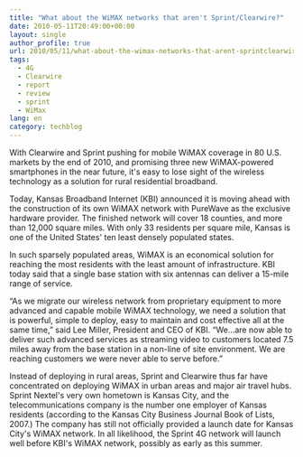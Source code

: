 ```yaml
---
title: "What about the WiMAX networks that aren't Sprint/Clearwire?"
date: 2010-05-11T20:49:00+00:00
layout: single
author_profile: true
url: 2010/05/11/what-about-the-wimax-networks-that-arent-sprintclearwire/
tags:
  - 4G
  - Clearwire
  - report
  - review
  - sprint
  - WiMax
lang: en
category: techblog
---
```

With Clearwire and Sprint pushing for mobile WiMAX coverage in 80 U.S. markets by the end of 2010, and promising three new WiMAX-powered smartphones in the near future, it's easy to lose sight of the wireless technology as a solution for rural residential broadband. 

Today, Kansas Broadband Internet (KBI) announced it is moving ahead with the construction of its own WiMAX network with PureWave as the exclusive hardware provider. The finished network will cover 18 counties, and more than 12,000 square miles. With only 33 residents per square mile, Kansas is one of the United States' ten least densely populated states. 

In such sparsely populated areas, WiMAX is an economical solution for reaching the most residents with the least amount of infrastructure. KBI today said that a single base station with six antennas can deliver a 15-mile range of service. 

&#8220;As we migrate our wireless network from proprietary equipment to more advanced and capable mobile WiMAX technology, we need a solution that is powerful, simple to deploy, easy to maintain and cost effective all at the same time,&#8221; said Lee Miller, President and CEO of KBI. &#8220;We&#8230;are now able to deliver such advanced services as streaming video to customers located 7.5 miles away from the base station in a non-line of site environment. We are reaching customers we were never able to serve before.&#8221; 

Instead of deploying in rural areas, Sprint and Clearwire thus far have concentrated on deploying WiMAX in urban areas and major air travel hubs. Sprint Nextel's very own hometown is Kansas City, and the telecommunications company is the number one employer of Kansas residents (according to the Kansas City Business Journal Book of Lists, 2007.) The company has still not officially provided a launch date for Kansas City's WiMAX network. In all likelihood, the Sprint 4G network will launch well before KBI's WiMAX network, possibly as early as this summer.
